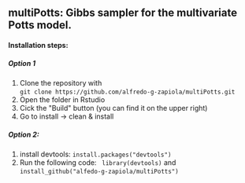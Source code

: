 ## multiPotts: Gibbs sampler for the multivariate Potts model.

#### Installation steps:
##### Option 1
1. Clone the repository with \
 ``` git clone https://github.com/alfredo-g-zapiola/multiPotts.git ```
2. Open the folder in Rstudio
3. Cick the "Build" button (you can find it on the upper right)
4. Go to install -> clean & install

##### Option 2:
1. install devtools:
 ` install.packages("devtools") `
2. Run the following code:
 ` library(devtools)`
 and 
 `install_github("alfedo-g-zapiola/multiPotts") `
